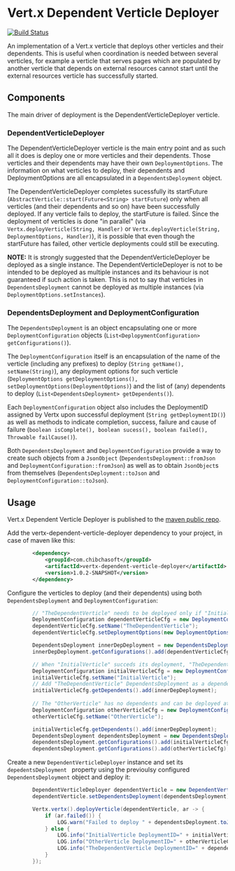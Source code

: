 # Vert.x Dependent Verticle Deployer

[![Build Status](https://travis-ci.org/juanavelez/vertx-dependent-verticle-deployer.svg?branch=master)](https://travis-ci.org/juanavelez/vertx-dependent-verticle-deployer)

An implementation of a Vert.x verticle that deploys other verticles and their dependents. This is useful when coordination is needed between several verticles, for example a verticle that serves pages which are populated by another verticle that depends on external resources cannot start until the external resources verticle has successfully started.

## Components

The main driver of deployment is the DependentVerticleDeployer verticle.

### DependentVerticleDeployer

The DependentVerticleDeployer verticle is the main entry point and as such all it does is deploy one or more verticles and their dependents. Those verticles and their dependents may have their own `DeploymentOptions`. The information on what verticles to deploy, their dependents and DeploymentOptions are all encapsulated in a `DependentsDeployment` object.

The DependentVerticleDeployer completes sucessfully its startFuture (`AbstractVerticle::start(Future<String> startFuture`) only when all  verticles (and their dependents and so on) have been successfully deployed. If any verticle fails to deploy, the startFuture is failed. Since the deployment of verticles is done "in parallel" (via `Vertx.deployVerticle(String, Handler)` or `Vertx.deployVerticle(String, DeploymentOptions, Handler)`), it is possible that even though the startFuture has failed, other verticle deployments could still be executing.

**NOTE:** It is strongly suggested that the DependentVerticleDeployer be deployed as a single instance. The DependentVerticleDeployer is not to be intended to be deployed as multiple instances and its behaviour is not guaranteed if such action is taken. This is not to say that verticles in `DependentsDeployment` cannot be deployed as multiple instances (via `DeploymentOptions.setInstances`).

### DependentsDeployment and DeploymentConfiguration

The `DependentsDeployment` is an object encapsulating one or more `DeploymentConfiguration` objects (`List<DeplopymentConfiguration> getConfigurations()`).

The `DeploymentConfiguration` itself is an encapsulation of the name of the verticle (including any prefixes) to deploy (`String getName(), setName(String)`), any deployment options for such verticle (`DeploymentOptions getDeploymentOptions(), setDeploymentOptions(DeploymentOptions)`) and the list of (any) dependents to deploy (`List<DependentsDeployment> getDependents()`).

Each `DeploymentConfiguration` object also includes the DeploymentID assigned by Vertx upon successful deployment (`String getDeploymentID()`) as well as methods to indicate completion, success, failure and cause of failure (`boolean isComplete(), boolean sucess(), boolean failed(), Throwable failCause()`).

Both `DependentsDeployment` and `DeploymentConfiguration` provide a way to create such objects from a `JsonObject` (`DependentsDeployment::fromJson` and `DeploymentConfiguration::fromJson`) as well as to obtain `JsonObject`s from themselves (`DependentsDeployment::toJson` and `DeploymentConfiguration::toJson`).

## Usage ##

Vert.x Dependent Verticle Deployer is published to the [maven public repo](http://search.maven.org/#search%7Cgav%7C1%7Cg%3A%22com.chibchasoft%22%20AND%20a%3A%22vertx-dependent-verticle-deployer%22).

Add the vertx-dependent-verticle-deployer dependency to your project, in case of maven like this:

```xml
        <dependency>
            <groupId>com.chibchasoft</groupId>
            <artifactId>vertx-dependent-verticle-deployer</artifactId>
            <version>1.0.2-SNAPSHOT</version>
        </dependency>
```
 
Configure the verticles to deploy (and their dependents) using both `DependentsDeployment` and `DeploymentConfiguration`:

```java
        // "TheDependentVerticle" needs to be deployed only if "InitialVerticle" is deployed successfully.
        DeploymentConfiguration dependentVerticleCfg = new DeploymentConfiguration();
        dependentVerticleCfg.setName("TheDependentVerticle");
        dependentVerticleCfg.setDeploymentOptions(new DeploymentOptions().setWorker(true).setInstances(2));

        DependentsDeployment innerDepDeployment = new DependentsDeployment();
        innerDepDeployment.getConfigurations().add(dependentVerticleCfg);

        // When "InitialVerticle" succeds its deployment, "TheDependentVerticle" needs to be deployed. 
        DeploymentConfiguration initialVerticleCfg = new DeploymentConfiguration();
        initialVerticleCfg.setName("InitialVerticle");
        // Add "TheDependentVerticle" DependentsDeployment as a dependent of "InitialVerticle"
        initialVerticleCfg.getDependents().add(innerDepDeployment);
        
        // The "OtherVerticle" has no dependents and can be deployed at the same time as the "InitialVerticle"
        DeploymentConfiguration otherVerticleCfg = new DeploymentConfiguration();
        otherVerticleCfg.setName("OtherVerticle");

        initialVerticleCfg.getDependents().add(innerDepDeployment);
        DependentsDeployment dependentsDeployment = new DependentsDeployment();
        dependentsDeployment.getConfigurations().add(initialVerticleCfg);
        dependentsDeployment.getConfigurations().add(otherVerticleCfg);
```

Create a new `DependentVerticleDeployer` instance and set its `depedentsDeployment ` property using the previoulsy configured `DependentsDeployment` object and deploy it:

```java
        DependentVerticleDeployer dependentVerticle = new DependentVerticleDeployer();
        dependentVerticle.setDependentsDeployment(dependentsDeployment);

        Vertx.vertx().deployVerticle(dependentVerticle, ar -> {
            if (ar.failed()) {
                LOG.warn("Failed to deploy " + dependentsDeployment.toJson().encode(), ar.cause());
            } else {
                LOG.info("InitialVerticle DeploymentID=" + initialVerticleCfg.getDeploymentID());
                LOG.info("OtherVerticle DeploymentID=" + otherVerticleCfg.getDeploymentID());
                LOG.info("TheDependentVerticle DeploymentID=" + dependentVerticleCfg.getDeploymentID());
            }
        });
```

